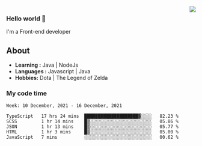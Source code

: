 <img align='right' src="https://github-readme-stats.vercel.app/api?username=jumodada&show_icons=true&theme=vue">

### Hello world 👋

I'm a Front-end developer 
    
## About
-  **Learning :** Java | NodeJs
-  **Languages :** Javascript | Java
-  **Hobbies:** Dota | The Legend of Zelda

### My code time

<!--START_SECTION:waka-->
```text
Week: 10 December, 2021 - 16 December, 2021

TypeScript   17 hrs 24 mins  ████████████████████▓░░░░   82.23 % 
SCSS         1 hr 14 mins    █▒░░░░░░░░░░░░░░░░░░░░░░░   05.86 % 
JSON         1 hr 13 mins    █▒░░░░░░░░░░░░░░░░░░░░░░░   05.77 % 
HTML         1 hr 3 mins     █▒░░░░░░░░░░░░░░░░░░░░░░░   05.00 % 
JavaScript   7 mins          ░░░░░░░░░░░░░░░░░░░░░░░░░   00.62 % 
```
<!--END_SECTION:waka-->

